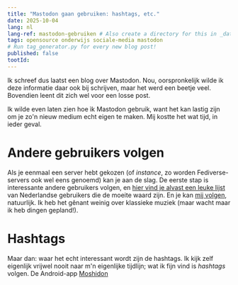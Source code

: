 ```yaml
---
title: "Mastodon gaan gebruiken: hashtags, etc."
date: 2025-10-04
lang: nl
lang-ref: mastodon-gebruiken # Also create a directory for this in _data/comments. Throws error otherwise. Add empty file there to propagate on Github as well, then remove again.
tags: opensource onderwijs sociale-media mastodon 
# Run tag_generator.py for every new blog post!
published: false
tootId:
---
```


Ik schreef dus laatst een blog over Mastodon. Nou, oorspronkelijk wilde ik deze informatie daar ook bij schrijven, maar het werd een beetje veel. Bovendien leent dit zich wel voor een losse post. 

Ik wilde even laten zien hoe ìk Mastodon gebruik, want het kan lastig zijn om je zo'n nieuw medium echt eigen te maken. Mij kostte het wat tijd, in ieder geval.

# Andere gebruikers volgen

Als je eenmaal een server hebt gekozen (of *instance*, zo worden Fediverse-servers ook wel eens genoemd) kan je aan de slag. De eerste stap is interessante andere gebruikers volgen, en [hier vind je alvast een leuke lijst](https://fedi.directory/tag/netherlands/) van Nederlandse gebruikers die de moeite waard zijn. En je kan [mij volgen](https://mastodon.nl/@bammerlaan), natuurlijk. Ik heb het gênant weinig over klassieke muziek (maar wacht maar ik heb dingen gepland!).

# Hashtags

Maar dan: waar het echt interessant wordt zijn de hashtags. Ik kijk zelf eigenlijk vrijwel nooit naar m'n eigenlijke tijdlijn; wat ik fijn vind is *hashtags* volgen. De Android-app [Moshidon](https://play.google.com/store/apps/details?id=org.joinmastodon.android.moshinda&hl=en) 